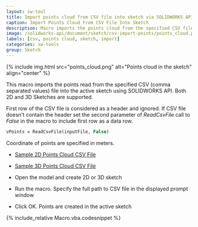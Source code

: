```yaml
---
layout: sw-tool
title: Import points cloud from CSV file into sketch via SOLIDWORKS API
caption: Import Points Cloud From CSV File Into Sketch
description: Macro imports the points cloud from the specified CSV file into the active 2D or 3D Sketch using SOLIDWORKS API
image: /solidworks-api/document/sketch/csv-import-points/points_cloud.png
labels: [csv, points cloud, sketch, import]
categories: sw-tools
group: Sketch
---
```

{% include img.html src="points_cloud.png" alt="Points cloud in the sketch" align="center" %}

This macro imports the points read from the specified CSV (comma separated values) file into the active sketch using SOLIDWORKS API. Both 2D and 3D Sketches are supported.

First row of the CSV file is considered as a header and ignored. If CSV file doesn't contain the header set the second parameter of *ReadCsvFile* call to *False* in the macro to include first row as a data row.

~~~ vb
vPoints = ReadCsvFile(inputFile, False)
~~~

Coordinate of points are specified in meters.

* [Sample 2D Points Cloud CSV File](points_2d.csv)
* [Sample 3D Points Cloud CSV File](points_3d.csv)

* Open the model and create 2D or 3D sketch
* Run the macro. Specify the full path to CSV file in the displayed prompt window
* Click OK. Points are created in the active sketch

{% include_relative Macro.vba.codesnippet %}
